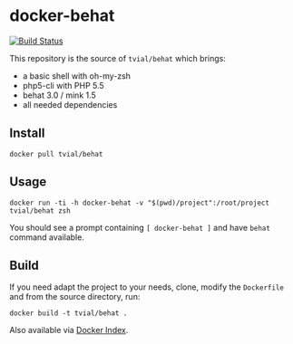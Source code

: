 # docker-behat

[![Build Status](https://travis-ci.org/tomav/docker-behat.svg?branch=master)](https://travis-ci.org/tomav/docker-behat) 

This repository is the source of `tvial/behat` which brings:  
- a basic shell with oh-my-zsh  
- php5-cli with PHP 5.5  
- behat 3.0 / mink 1.5  
- all needed dependencies  

## Install

    docker pull tvial/behat

## Usage

	docker run -ti -h docker-behat -v "$(pwd)/project":/root/project tvial/behat zsh

You should see a prompt containing `[ docker-behat ]` and have `behat` command available.  

## Build

If you need adapt the project to your needs, clone, modify the `Dockerfile` and from the source directory, run:

    docker build -t tvial/behat .

Also available via [Docker Index](https://index.docker.io/u/tvial/behat/).
